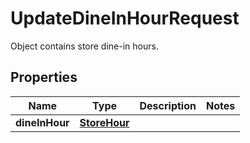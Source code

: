

# UpdateDineInHourRequest

Object contains store dine-in hours.

## Properties

| Name | Type | Description | Notes |
|------------ | ------------- | ------------- | -------------|
|**dineInHour** | [**StoreHour**](StoreHour.md) |  |  |



